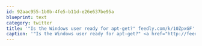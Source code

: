 ```yaml
---
id: 92aac955-1b0b-4fe5-b11d-e26e637be95a
blueprint: text
category: twitter
title: '"Is the Windows user ready for apt-get?" feedly.com/k/10ZpxGF'
caption: '"Is the Windows user ready for apt-get?" <a href="http://feedly.com/k/10ZpxGF" title="http://feedly.com/k/10ZpxGF" class="link link_untco">feedly.com/k/10ZpxGF</a>'
---
```

